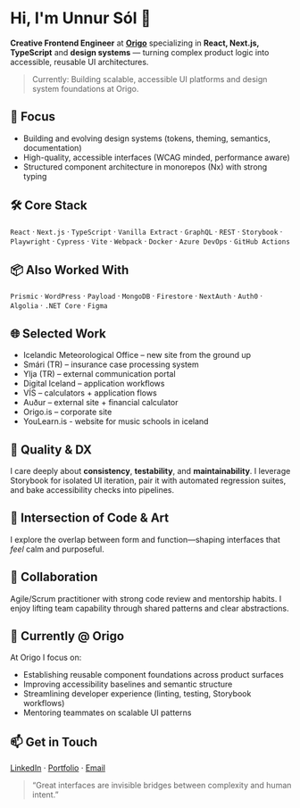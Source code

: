 # Hi, I'm Unnur Sól 👋

**Creative Frontend Engineer** at **[Origo](https://www.origo.is)** specializing in **React, Next.js, TypeScript** and **design systems** — turning complex product logic into accessible, reusable UI architectures.

> Currently: Building scalable, accessible UI platforms and design system foundations at Origo.

## 🔭 Focus
- Building and evolving design systems (tokens, theming, semantics, documentation)
- High-quality, accessible interfaces (WCAG minded, performance aware)
- Structured component architecture in monorepos (Nx) with strong typing

## 🛠 Core Stack
`React` · `Next.js` · `TypeScript` · `Vanilla Extract` · `GraphQL` · `REST` · `Storybook` · `Playwright` · `Cypress` · `Vite` · `Webpack` · `Docker` · `Azure DevOps` · `GitHub Actions`

## 📦 Also Worked With
`Prismic` · `WordPress` · `Payload` · `MongoDB` · `Firestore` · `NextAuth` · `Auth0` · `Algolia` · `.NET Core` · `Figma`

## 🌐 Selected Work
- Icelandic Meteorological Office – new site from the ground up
- Smári (TR) – insurance case processing system
- Ylja (TR) – external communication portal
- Digital Iceland – application workflows
- VÍS – calculators + application flows
- Auður – external site + financial calculator
- Origo.is – corporate site
- YouLearn.is - website for music schools in iceland

## 🧪 Quality & DX
I care deeply about **consistency**, **testability**, and **maintainability**. I leverage Storybook for isolated UI iteration, pair it with automated regression suites, and bake accessibility checks into pipelines.

## 🎨 Intersection of Code & Art
I explore the overlap between form and function—shaping interfaces that *feel* calm and purposeful.

## 🤝 Collaboration
Agile/Scrum practitioner with strong code review and mentorship habits. I enjoy lifting team capability through shared patterns and clear abstractions.

## 💼 Currently @ Origo
At Origo I focus on:
- Establishing reusable component foundations across product surfaces
- Improving accessibility baselines and semantic structure
- Streamlining developer experience (linting, testing, Storybook workflows)
- Mentoring teammates on scalable UI patterns

## 📫 Get in Touch
[LinkedIn](https://www.linkedin.com/in/unnursol/) · [Portfolio](https://unnursol.com) · [Email](mailto:unnursol95@gmail.com)

> “Great interfaces are invisible bridges between complexity and human intent.”
